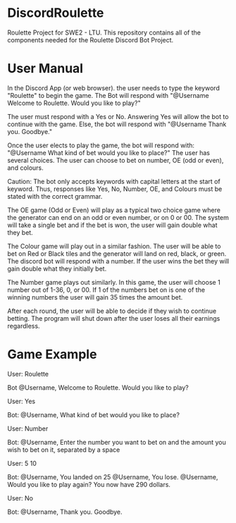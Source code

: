 # DiscordRoulette

Roulette Project for SWE2 - LTU.
This repository contains all of the components needed for the Roulette Discord Bot Project.

# User Manual

In the Discord App (or web browser). the user needs to type the keyword "Roulette" to begin the game. 
The Bot will respond with "@Username Welcome to Roulette. Would you like to play?"

The user must respond with a Yes or No.
Answering Yes will allow the bot to continue with the game. Else, the bot will respond with "@Username Thank you. Goodbye."

Once the user elects to play the game, the bot will respond with: "@Username What kind of bet would you like to place?"
The user has several choices. The user can choose to bet on number, OE (odd or even), and colours.

Caution: The bot only accepts keywords with capital letters at the start of keyword. Thus, responses like Yes, No, Number, OE, and Colours must be stated with the correct grammar.

The OE game (Odd or Even) will play as a typical two choice game where the generator can end on an odd or even number, or on 0 or 00. 
The system will take a single bet and if the bet is won, the user will gain double what they bet.

The Colour game will play out in a similar fashion.
The user
will be able to bet on Red or Black tiles and the generator will land on red, black, or green.
The discord bot will respond with a number.
If the user wins the bet they will gain double what they initially bet.

The Number game plays out similarly. 
In this game, the user will choose 1 number out of 1-36, 0, or 00. 
If 1 of the numbers bet on is one of the winning numbers the user will gain 35 times the amount bet. 

After each round, the user will be able to decide if they wish to continue betting. 
The program will shut down after the user loses all their earnings regardless.

# Game Example

User: Roulette

Bot @Username, Welcome to Roulette. Would you like to play?
 
User: Yes
 
Bot: @Username, What kind of bet would you like to place?
 
User: Number
 
Bot: @Username, Enter the number you want to bet on and the amount you wish to bet on it, separated by a space
 
User: 5 10
 
Bot:
@Username, You landed on 25
@Username, You lose.
@Username, Would you like to play again? You now have 290 dollars.

User: No
 
Bot: @Username, Thank you. Goodbye.
